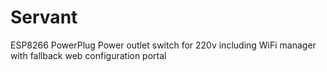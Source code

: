 # Servant
ESP8266 PowerPlug Power outlet switch for 220v including WiFi manager with fallback web configuration portal
